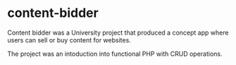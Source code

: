 # content-bidder

Content bidder was a University project that produced a concept app where users can sell or buy content for websites.

The project was an intoduction into functional PHP with CRUD operations.
